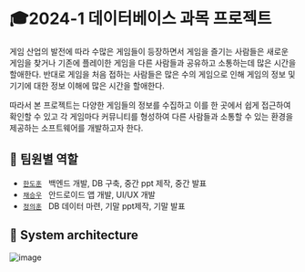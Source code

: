 # 🎓2024-1 데이터베이스 과목 프로젝트
게임 산업의 발전에 따라 수많은 게임들이 등장하면서 게임을 즐기는 사람들은 새로운 게임을 찾거나 기존에 플레이한 게임을 다른 사람들과 공유하고 소통하는데 많은 시간을 할애한다. 반대로 게임을 처음 접하는 사람들은 많은 수의 게임으로 인해 게임의 정보 및 기기에 대한 정보 이해에 많은 시간을 할애한다. 


따라서 본 프로젝트는 다양한 게임들의 정보를 수집하고 이를 한 곳에서 쉽게 접근하여 확인할 수 있고 각 게임마다 커뮤니티를 형성하여 다른 사람들과 소통할 수 있는 환경을 제공하는 소프트웨어를 개발하고자 한다.

## 👥 팀원별 역할
- [`한도훈`](https://github.com/gnsehs) &nbsp; 백엔드 개발, DB 구축, 중간 ppt 제작, 중간 발표
- [`채승우`](https://github.com/apdlwjwjwj) &nbsp; 안드로이드 앱 개발, UI/UX 개발
- [`정의훈`](https://github.com/defhoon) &nbsp; DB 데이터 마련, 기말 ppt제작, 기말 발표

## 🔨 System architecture
![image](https://github.com/gnsehs/gnsehs-2024-1-DB-Project/assets/133339497/db0db201-7887-4dae-b097-ce3410ac6bec)
